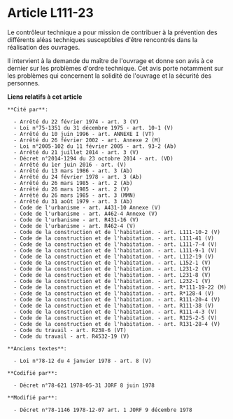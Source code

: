 # Article L111-23

Le contrôleur technique a pour mission de contribuer à la prévention des différents aléas techniques susceptibles d'être
rencontrés dans la réalisation des ouvrages.

Il intervient à la demande du maître de l'ouvrage et donne son avis à ce dernier sur les problèmes d'ordre technique. Cet
avis porte notamment sur les problèmes qui concernent la solidité de l'ouvrage et la sécurité des personnes.

**Liens relatifs à cet article**

	**Cité par**:

	  - Arrêté du 22 février 1974 - art. 3 (V)
	  - Loi n°75-1351 du 31 décembre 1975 - art. 10-1 (V)
	  - Arrêté du 10 juin 1996 - art. ANNEXE I (VT)
	  - Arrêté du 26 février 2002 - art. Annexe 2 (M)
	  - Loi n°2005-102 du 11 février 2005 - art. 93-2 (Ab)
	  - Arrêté du 21 juillet 2014 - art. 3 (V)
	  - Décret n°2014-1294 du 23 octobre 2014 - art. (VD)
	  - Arrêté du 1er juin 2016 - art. (V)
	  - Arrêté du 13 mars 1986 - art. 3 (Ab)
	  - Arrêté du 24 février 1978 - art. 3 (Ab)
	  - Arrêté du 26 mars 1985 - art. 2 (Ab)
	  - Arrêté du 26 mars 1985 - art. 2 (V)
	  - Arrêté du 26 mars 1985 - art. 3 (MMN)
	  - Arrêté du 31 août 1979 - art. 3 (Ab)
	  - Code de l'urbanisme - art. A431-10 Annexe (V)
	  - Code de l'urbanisme - art. A462-4 Annexe (V)
	  - Code de l'urbanisme - art. R431-16 (V)
	  - Code de l'urbanisme - art. R462-4 (V)
	  - Code de la construction et de l'habitation. - art. L111-10-2 (V)
	  - Code de la construction et de l'habitation. - art. L111-41 (V)
	  - Code de la construction et de l'habitation. - art. L111-7-4 (V)
	  - Code de la construction et de l'habitation. - art. L111-9-1 (V)
	  - Code de la construction et de l'habitation. - art. L112-19 (V)
	  - Code de la construction et de l'habitation. - art. L152-1 (V)
	  - Code de la construction et de l'habitation. - art. L231-2 (V)
	  - Code de la construction et de l'habitation. - art. L231-8 (V)
	  - Code de la construction et de l'habitation. - art. L232-1 (V)
	  - Code de la construction et de l'habitation. - art. R*111-19-22 (M)
	  - Code de la construction et de l'habitation. - art. R*128-4 (V)
	  - Code de la construction et de l'habitation. - art. R111-20-4 (V)
	  - Code de la construction et de l'habitation. - art. R111-38 (V)
	  - Code de la construction et de l'habitation. - art. R111-4-3 (V)
	  - Code de la construction et de l'habitation. - art. R125-2-5 (V)
	  - Code de la construction et de l'habitation. - art. R131-28-4 (V)
	  - Code du travail - art. R238-6 (VT)
	  - Code du travail - art. R4532-19 (V)

	**Anciens textes**:

	  - Loi n°78-12 du 4 janvier 1978 - art. 8 (V)

	**Codifié par**:

	  - Décret n°78-621 1978-05-31 JORF 8 juin 1978

	**Modifié par**:

	  - Décret n°78-1146 1978-12-07 art. 1 JORF 9 décembre 1978
